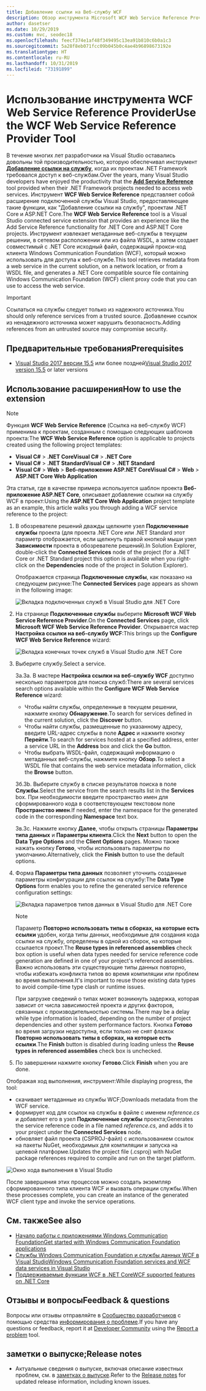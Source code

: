 ```yaml
---
title: Добавление ссылки на Веб-службу WCF
description: Обзор инструмента Microsoft WCF Web Service Reference Provider, который расширяет функциональные возможности проектов .NET Core и ASP.NET Core аналогично функции "Добавление ссылки на службу" для проектов .NET Framework.
author: dasetser
ms.date: 10/29/2019
ms.custom: mvc, seodec18
ms.openlocfilehash: feecf374e1af48f349495c13ea91b810c6b0a1c3
ms.sourcegitcommit: 5a28f8eb071fcc09b045b0c4ae4b96898673192e
ms.translationtype: HT
ms.contentlocale: ru-RU
ms.lasthandoff: 10/31/2019
ms.locfileid: "73191899"
---
```

# <a name="use-the-wcf-web-service-reference-provider-tool"></a><span data-ttu-id="c5ab4-103">Использование инструмента WCF Web Service Reference Provider</span><span class="sxs-lookup"><span data-stu-id="c5ab4-103">Use the WCF Web Service Reference Provider Tool</span></span>

<span data-ttu-id="c5ab4-104">В течение многих лет разработчики на Visual Studio оставались довольны той производительностью, которую обеспечивал инструмент [**Добавление ссылки на службу**](/visualstudio/data-tools/how-to-add-update-or-remove-a-wcf-data-service-reference), когда их проектам .NET Framework требовался доступ к веб-службам.</span><span class="sxs-lookup"><span data-stu-id="c5ab4-104">Over the years, many Visual Studio developers have enjoyed the productivity that the [**Add Service Reference**](/visualstudio/data-tools/how-to-add-update-or-remove-a-wcf-data-service-reference) tool provided when their .NET Framework projects needed to access web services.</span></span>  <span data-ttu-id="c5ab4-105">Инструмент **WCF Web Service Reference** представляет собой расширение подключенной службы Visual Studio, предоставляющее такие функции, как "Добавление ссылки на службу", проектам .NET Core и ASP.NET Core.</span><span class="sxs-lookup"><span data-stu-id="c5ab4-105">The **WCF Web Service Reference** tool is a Visual Studio connected service extension that provides an experience like the Add Service Reference functionality for .NET Core and ASP.NET Core projects.</span></span> <span data-ttu-id="c5ab4-106">Инструмент извлекает метаданные веб-службы в текущем решении, в сетевом расположении или из файла WSDL, а затем создает совместимый с .NET Core исходный файл, содержащий прокси-код клиента Windows Communication Foundation (WCF), который можно использовать для доступа к веб-службе.</span><span class="sxs-lookup"><span data-stu-id="c5ab4-106">This tool retrieves metadata from a web service in the current solution, on a network location, or from a WSDL file, and generates a .NET Core compatible source file containing Windows Communication Foundation (WCF) client proxy code that you can use to access the web service.</span></span>

> [!IMPORTANT]
> <span data-ttu-id="c5ab4-107">Ссылаться на службы следует только из надежного источника.</span><span class="sxs-lookup"><span data-stu-id="c5ab4-107">You should only reference services from a trusted source.</span></span> <span data-ttu-id="c5ab4-108">Добавление ссылок из ненадежного источника может нарушить безопасность.</span><span class="sxs-lookup"><span data-stu-id="c5ab4-108">Adding references from an untrusted source may compromise security.</span></span>

## <a name="prerequisites"></a><span data-ttu-id="c5ab4-109">Предварительные требования</span><span class="sxs-lookup"><span data-stu-id="c5ab4-109">Prerequisites</span></span>

- <span data-ttu-id="c5ab4-110">[Visual Studio 2017 версии 15.5](https://aka.ms/vsdownload?utm_source=mscom&utm_campaign=msdocs) или более поздней</span><span class="sxs-lookup"><span data-stu-id="c5ab4-110">[Visual Studio 2017 version 15.5](https://aka.ms/vsdownload?utm_source=mscom&utm_campaign=msdocs) or later versions</span></span>

## <a name="how-to-use-the-extension"></a><span data-ttu-id="c5ab4-111">Использование расширения</span><span class="sxs-lookup"><span data-stu-id="c5ab4-111">How to use the extension</span></span>

> [!NOTE]
> <span data-ttu-id="c5ab4-112">Функция **WCF Web Service Reference** (Ссылка на веб-службу WCF) применима к проектам, созданным с помощью следующих шаблонов проекта:</span><span class="sxs-lookup"><span data-stu-id="c5ab4-112">The **WCF Web Service Reference** option is applicable to projects created using the following project templates:</span></span>
>
> - <span data-ttu-id="c5ab4-113">**Visual C#**  >  **.NET Core**</span><span class="sxs-lookup"><span data-stu-id="c5ab4-113">**Visual C#** > **.NET Core**</span></span>
> - <span data-ttu-id="c5ab4-114">**Visual C#**  >  **.NET Standard**</span><span class="sxs-lookup"><span data-stu-id="c5ab4-114">**Visual C#** > **.NET Standard**</span></span>
> - <span data-ttu-id="c5ab4-115">**Visual C#**  > **Web** > **Веб-приложение ASP.NET Core**</span><span class="sxs-lookup"><span data-stu-id="c5ab4-115">**Visual C#** > **Web** > **ASP.NET Core Web Application**</span></span>

<span data-ttu-id="c5ab4-116">Эта статья, где в качестве примера используется шаблон проекта **Веб-приложение ASP.NET Core**, описывает добавление ссылки на службу WCF в проект:</span><span class="sxs-lookup"><span data-stu-id="c5ab4-116">Using the **ASP.NET Core Web Application** project template as an example, this article walks you through adding a WCF service reference to the project:</span></span>

1. <span data-ttu-id="c5ab4-117">В обозревателе решений дважды щелкните узел **Подключенные службы** проекта (для проекта .NET Core или .NET Standard этот параметр отображается, если щелкнуть правой кнопкой мыши узел **Зависимости** проекта в обозревателе решений).</span><span class="sxs-lookup"><span data-stu-id="c5ab4-117">In Solution Explorer, double-click the **Connected Services** node of the project (for a .NET Core or .NET Standard project this option is available when you right-click on the **Dependencies** node of the project in Solution Explorer).</span></span>

    <span data-ttu-id="c5ab4-118">Отображается страница **Подключенные службы**, как показано на следующем рисунке:</span><span class="sxs-lookup"><span data-stu-id="c5ab4-118">The **Connected Services** page appears as shown in the following image:</span></span>

    ![Вкладка подключенных служб в Visual Studio для .NET Core](./media/wcf-web-service-reference-guide/wcfcs-ConnectedServicesPage.png)

2. <span data-ttu-id="c5ab4-120">На странице **Подключенные службы** выберите **Microsoft WCF Web Service Reference Provider**.</span><span class="sxs-lookup"><span data-stu-id="c5ab4-120">On the **Connected Services** page, click **Microsoft WCF Web Service Reference Provider**.</span></span> <span data-ttu-id="c5ab4-121">Открывается мастер **Настройка ссылки на веб-службу WCF**:</span><span class="sxs-lookup"><span data-stu-id="c5ab4-121">This brings up the **Configure WCF Web Service Reference** wizard:</span></span>

    ![Вкладка конечных точек служб в Visual Studio для .NET Core](./media/wcf-web-service-reference-guide/wcfcs-ServiceEndpointPage.png)

3. <span data-ttu-id="c5ab4-123">Выберите службу.</span><span class="sxs-lookup"><span data-stu-id="c5ab4-123">Select a service.</span></span>

    <span data-ttu-id="c5ab4-124">3а.</span><span class="sxs-lookup"><span data-stu-id="c5ab4-124">3a.</span></span> <span data-ttu-id="c5ab4-125">В мастере **Настройка ссылки на веб-службу WCF** доступно несколько параметров для поиска служб:</span><span class="sxs-lookup"><span data-stu-id="c5ab4-125">There are several services search options available within the **Configure WCF Web Service Reference** wizard:</span></span>

     * <span data-ttu-id="c5ab4-126">Чтобы найти службы, определенные в текущем решении, нажмите кнопку **Обнаружение**.</span><span class="sxs-lookup"><span data-stu-id="c5ab4-126">To search for services defined in the current solution, click the **Discover** button.</span></span>
     * <span data-ttu-id="c5ab4-127">Чтобы найти службы, размещенные по указанному адресу, введите URL-адрес службы в поле **Адрес** и нажмите кнопку **Перейти**.</span><span class="sxs-lookup"><span data-stu-id="c5ab4-127">To search for services hosted at a specified address, enter a service URL in the **Address** box and click the **Go** button.</span></span>
     * <span data-ttu-id="c5ab4-128">Чтобы выбрать WSDL-файл, содержащий информацию о метаданных веб-службы, нажмите кнопку **Обзор**.</span><span class="sxs-lookup"><span data-stu-id="c5ab4-128">To select a WSDL file that contains the web service metadata information, click the **Browse** button.</span></span>

    <span data-ttu-id="c5ab4-129">3б.</span><span class="sxs-lookup"><span data-stu-id="c5ab4-129">3b.</span></span> <span data-ttu-id="c5ab4-130">Выберите службу в списке результатов поиска в поле **Службы**.</span><span class="sxs-lookup"><span data-stu-id="c5ab4-130">Select the service from the search results list in the **Services** box.</span></span> <span data-ttu-id="c5ab4-131">При необходимости введите пространство имен для сформированного кода в соответствующем текстовом поле **Пространство имен**.</span><span class="sxs-lookup"><span data-stu-id="c5ab4-131">If needed, enter the namespace for the generated code in the corresponding **Namespace** text box.</span></span>

    <span data-ttu-id="c5ab4-132">3в.</span><span class="sxs-lookup"><span data-stu-id="c5ab4-132">3c.</span></span> <span data-ttu-id="c5ab4-133">Нажмите кнопку **Далее**, чтобы открыть страницы **Параметры типа данных** и **Параметры клиента**.</span><span class="sxs-lookup"><span data-stu-id="c5ab4-133">Click the **Next** button to open the **Data Type Options** and the **Client Options** pages.</span></span> <span data-ttu-id="c5ab4-134">Можно также нажать кнопку **Готово**, чтобы использовать параметры по умолчанию.</span><span class="sxs-lookup"><span data-stu-id="c5ab4-134">Alternatively, click the **Finish** button to use the default options.</span></span>

4. <span data-ttu-id="c5ab4-135">Форма **Параметры типа данных** позволяет уточнить созданные параметры конфигурации для ссылок на службу:</span><span class="sxs-lookup"><span data-stu-id="c5ab4-135">The **Data Type Options** form enables you to refine the generated service reference configuration settings:</span></span>

    ![Вкладка параметров типов данных в Visual Studio для .NET Core](./media/wcf-web-service-reference-guide/wcfcs-DataTypesPage.png)

    > [!NOTE]
    > <span data-ttu-id="c5ab4-137">Параметр **Повторно использовать типы в сборках, на которые есть ссылки** удобен, когда типы данных, необходимые для создания кода ссылки на службу, определены в одной из сборок, на которые ссылается проект.</span><span class="sxs-lookup"><span data-stu-id="c5ab4-137">The **Reuse types in referenced assemblies** check box option is useful when data types needed for service reference code generation are defined in one of your project's referenced assemblies.</span></span>  <span data-ttu-id="c5ab4-138">Важно использовать эти существующие типы данных повторно, чтобы избежать конфликта типов во время компиляции или проблем во время выполнения.</span><span class="sxs-lookup"><span data-stu-id="c5ab4-138">It's important to reuse those existing data types to avoid compile-time type clash or runtime issues.</span></span>

    <span data-ttu-id="c5ab4-139">При загрузке сведений о типах может возникнуть задержка, которая зависит от числа зависимостей проекта и других факторов, связанных с производительностью системы.</span><span class="sxs-lookup"><span data-stu-id="c5ab4-139">There may be a delay while type information is loaded, depending on the number of project dependencies and other system performance factors.</span></span> <span data-ttu-id="c5ab4-140">Кнопка **Готово** во время загрузки недоступна, если только не снят флажок **Повторно использовать типы в сборках, на которые есть ссылки**.</span><span class="sxs-lookup"><span data-stu-id="c5ab4-140">The **Finish** button is disabled during loading unless the **Reuse types in referenced assemblies** check box is unchecked.</span></span>

5. <span data-ttu-id="c5ab4-141">По завершении нажмите кнопку **Готово**.</span><span class="sxs-lookup"><span data-stu-id="c5ab4-141">Click **Finish** when you are done.</span></span>

<span data-ttu-id="c5ab4-142">Отображая ход выполнения, инструмент:</span><span class="sxs-lookup"><span data-stu-id="c5ab4-142">While displaying progress, the tool:</span></span>

- <span data-ttu-id="c5ab4-143">скачивает метаданные из службы WCF;</span><span class="sxs-lookup"><span data-stu-id="c5ab4-143">Downloads metadata from the WCF service.</span></span>
- <span data-ttu-id="c5ab4-144">формирует код для ссылок на службы в файле с именем *reference.cs* и добавляет его в узел **Подключенные службы** проекта;</span><span class="sxs-lookup"><span data-stu-id="c5ab4-144">Generates the service reference code in a file named *reference.cs*, and adds it to your project under the **Connected Services** node.</span></span>
- <span data-ttu-id="c5ab4-145">обновляет файл проекта (CSPROJ-файл) с использованием ссылок на пакеты NuGet, необходимых для компиляции и запуска на целевой платформе.</span><span class="sxs-lookup"><span data-stu-id="c5ab4-145">Updates the project file (.csproj) with NuGet package references required to compile and run on the target platform.</span></span>

![Окно хода выполнения в Visual Studio](./media/wcf-web-service-reference-guide/wcfcs-ProgressWindow.png)

<span data-ttu-id="c5ab4-147">После завершения этих процессов можно создать экземпляр сформированного типа клиента WCF и вызвать операции службы.</span><span class="sxs-lookup"><span data-stu-id="c5ab4-147">When these processes complete, you can create an instance of the generated WCF client type and invoke the service operations.</span></span>

## <a name="see-also"></a><span data-ttu-id="c5ab4-148">См. также</span><span class="sxs-lookup"><span data-stu-id="c5ab4-148">See also</span></span>

- [<span data-ttu-id="c5ab4-149">Начало работы с приложениями Windows Communication Foundation</span><span class="sxs-lookup"><span data-stu-id="c5ab4-149">Get started with Windows Communication Foundation applications</span></span>](../../framework/wcf/getting-started-tutorial.md)
- [<span data-ttu-id="c5ab4-150">Службы Windows Communication Foundation и службы данных WCF в Visual Studio</span><span class="sxs-lookup"><span data-stu-id="c5ab4-150">Windows Communication Foundation services and WCF data services in Visual Studio</span></span>](/visualstudio/data-tools/windows-communication-foundation-services-and-wcf-data-services-in-visual-studio)
- [<span data-ttu-id="c5ab4-151">Поддерживаемые функции WCF в .NET Core</span><span class="sxs-lookup"><span data-stu-id="c5ab4-151">WCF supported features on .NET Core</span></span>](https://github.com/dotnet/wcf/blob/master/release-notes/SupportedFeatures-v2.1.0.md)

## <a name="feedback--questions"></a><span data-ttu-id="c5ab4-152">Отзывы и вопросы</span><span class="sxs-lookup"><span data-stu-id="c5ab4-152">Feedback & questions</span></span>

<span data-ttu-id="c5ab4-153">Вопросы или отзывы отправляйте в [Сообщество разработчиков](https://developercommunity.visualstudio.com/) с помощью средства [информирования о проблеме](/visualstudio/ide/how-to-report-a-problem-with-visual-studio).</span><span class="sxs-lookup"><span data-stu-id="c5ab4-153">If you have any questions or feedback, report it at [Developer Community](https://developercommunity.visualstudio.com/) using the [Report a problem](/visualstudio/ide/how-to-report-a-problem-with-visual-studio) tool.</span></span>

## <a name="release-notes"></a><span data-ttu-id="c5ab4-154">заметки о выпуске;</span><span class="sxs-lookup"><span data-stu-id="c5ab4-154">Release notes</span></span>

- <span data-ttu-id="c5ab4-155">Актуальные сведения о выпуске, включая описание известных проблем, см. в [заметках о выпуске](https://github.com/dotnet/wcf/blob/master/release-notes/WCF-Web-Service-Reference-notes.md).</span><span class="sxs-lookup"><span data-stu-id="c5ab4-155">Refer to the [Release notes](https://github.com/dotnet/wcf/blob/master/release-notes/WCF-Web-Service-Reference-notes.md) for updated release information, including known issues.</span></span>
